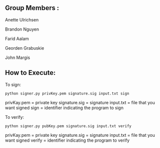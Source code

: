 ## Group Members : 

Anette Ulrichsen

Brandon Nguyen

Farid Aalam

Georden Grabuskie

John Margis

## How to Execute:

To sign:

```python signer.py privKey.pem signature.sig input.txt sign```

privKay.pem = private key
signature.sig = signature
input.txt = file that you want signed
sign = identifier indicating the program to sign 

To verify:

```python signer.py pubKey.pem signature.sig input.txt verify```

privKay.pem = private key
signature.sig = signature
input.txt = file that you want signed
verify = identifier indicating the program to verify 
